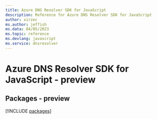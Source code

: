 ```yaml
---
title: Azure DNS Resolver SDK for JavaScript
description: Reference for Azure DNS Resolver SDK for JavaScript
author: xirzec
ms.author: jeffish
ms.data: 04/05/2023
ms.topic: reference
ms.devlang: javascript
ms.service: dnsresolver
---
```

# Azure DNS Resolver SDK for JavaScript - preview
## Packages - preview
[!INCLUDE [packages](dns-resolver-index.md)]